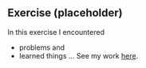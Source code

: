 ## Exercise (placeholder)

In this exercise I encountered
- problems
and
- learned things
...
See my work [here](https://shenshenl.github.io/cdv-student/coding-exercises/coding-foundation/website/).

<!-- See my work [here](https://leoneckert.github.io/cdv-student/coding-exercises/placeholder/website/). (note this link goes to GitHub Pages, the *public* face of this project)
̨ -->
